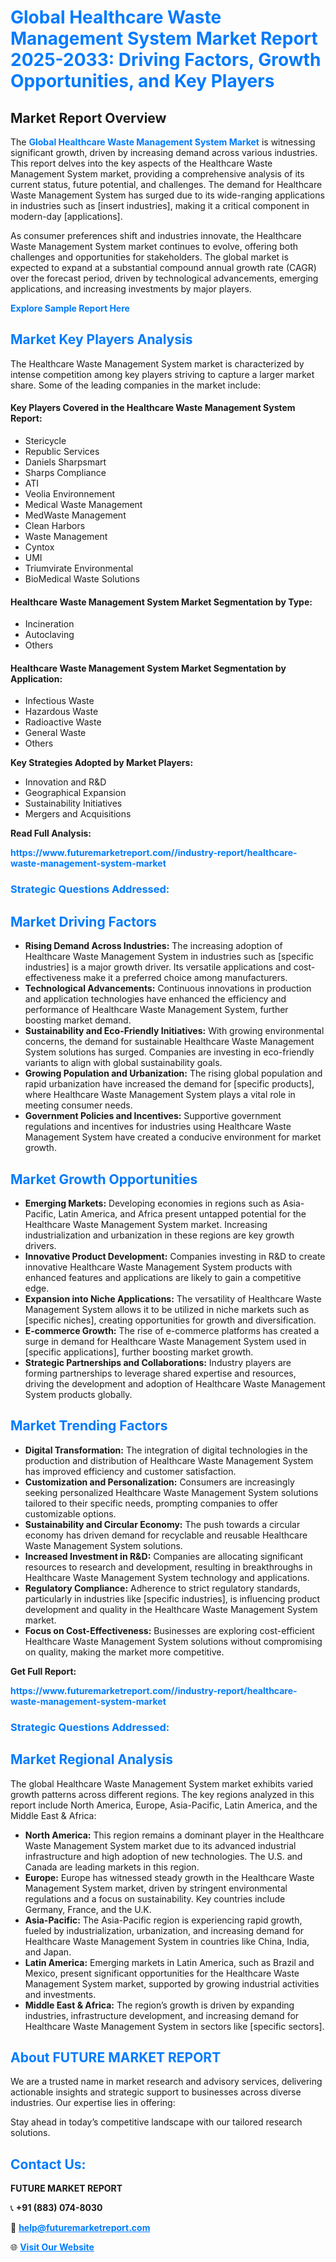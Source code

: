 <h1 style="color: #007BFF;">Global Healthcare Waste Management System Market Report 2025-2033: Driving Factors, Growth Opportunities, and Key Players</h1>

<section id="overview">
<h2>Market Report Overview</h2>
<p>The <a href="https://www.futuremarketreport.com//industry-report/healthcare-waste-management-system-market" style="color: #007BFF; text-decoration: none;"><strong>Global Healthcare Waste Management System Market</strong></a> is witnessing significant growth, driven by increasing demand across various industries. This report delves into the key aspects of the Healthcare Waste Management System market, providing a comprehensive analysis of its current status, future potential, and challenges. The demand for Healthcare Waste Management System has surged due to its wide-ranging applications in industries such as [insert industries], making it a critical component in modern-day [applications].</p>
<p>As consumer preferences shift and industries innovate, the Healthcare Waste Management System market continues to evolve, offering both challenges and opportunities for stakeholders. The global market is expected to expand at a substantial compound annual growth rate (CAGR) over the forecast period, driven by technological advancements, emerging applications, and increasing investments by major players.</p>
</section>

<section id="overview">
<p><a href="https://www.futuremarketreport.com//request-sample/reportId=64391" style="color: #007BFF; text-decoration: none;"><strong>Explore Sample Report Here</strong></a></p>
</section>

<section id="key-players">
<h2 style="color: #007BFF;">Market Key Players Analysis</h2>
<p>The Healthcare Waste Management System market is characterized by intense competition among key players striving to capture a larger market share. Some of the leading companies in the market include:</p>
<h4>Key Players Covered in the Healthcare Waste Management System Report:</h4>
<ul><li>Stericycle</li><li>Republic Services</li><li>Daniels Sharpsmart</li><li>Sharps Compliance</li><li>ATI</li><li>Veolia Environnement</li><li>Medical Waste Management</li><li>MedWaste Management</li><li>Clean Harbors</li><li>Waste Management</li><li>Cyntox</li><li>UMI</li><li>Triumvirate Environmental</li><li>BioMedical Waste Solutions</li></ul>
<h4>Healthcare Waste Management System Market Segmentation by Type:</h4>
<ul><li>Incineration</li><li>Autoclaving</li><li>Others</li></ul>

<h4>Healthcare Waste Management System Market Segmentation by Application:</h4>
<ul><li>Infectious Waste</li><li>Hazardous Waste</li><li>Radioactive Waste</li><li>General Waste</li><li>Others</li></ul>
<p><strong>Key Strategies Adopted by Market Players:</strong></p>
<ul>
<li>Innovation and R&D</li>
<li>Geographical Expansion</li>
<li>Sustainability Initiatives</li>
<li>Mergers and Acquisitions</li>
</ul>
</section>

<section>
<p><strong>Read Full Analysis: </strong></p><a href="https://www.futuremarketreport.com//industry-report/healthcare-waste-management-system-market" style="color: #007BFF; text-decoration: none;"><strong>https://www.futuremarketreport.com//industry-report/healthcare-waste-management-system-market</strong></a>
<h3 style="color: #007BFF;">Strategic Questions Addressed:</h3>
</section>

<section id="driving-factors">
<h2 style="color: #007BFF;">Market Driving Factors</h2>
<ul>
<li><strong>Rising Demand Across Industries:</strong> The increasing adoption of Healthcare Waste Management System in industries such as [specific industries] is a major growth driver. Its versatile applications and cost-effectiveness make it a preferred choice among manufacturers.</li>
<li><strong>Technological Advancements:</strong> Continuous innovations in production and application technologies have enhanced the efficiency and performance of Healthcare Waste Management System, further boosting market demand.</li>
<li><strong>Sustainability and Eco-Friendly Initiatives:</strong> With growing environmental concerns, the demand for sustainable Healthcare Waste Management System solutions has surged. Companies are investing in eco-friendly variants to align with global sustainability goals.</li>
<li><strong>Growing Population and Urbanization:</strong> The rising global population and rapid urbanization have increased the demand for [specific products], where Healthcare Waste Management System plays a vital role in meeting consumer needs.</li>
<li><strong>Government Policies and Incentives:</strong> Supportive government regulations and incentives for industries using Healthcare Waste Management System have created a conducive environment for market growth.</li>
</ul>
</section>

<section id="growth-opportunities">
<h2 style="color: #007BFF;">Market Growth Opportunities</h2>
<ul>
<li><strong>Emerging Markets:</strong> Developing economies in regions such as Asia-Pacific, Latin America, and Africa present untapped potential for the Healthcare Waste Management System market. Increasing industrialization and urbanization in these regions are key growth drivers.</li>
<li><strong>Innovative Product Development:</strong> Companies investing in R&D to create innovative Healthcare Waste Management System products with enhanced features and applications are likely to gain a competitive edge.</li>
<li><strong>Expansion into Niche Applications:</strong> The versatility of Healthcare Waste Management System allows it to be utilized in niche markets such as [specific niches], creating opportunities for growth and diversification.</li>
<li><strong>E-commerce Growth:</strong> The rise of e-commerce platforms has created a surge in demand for Healthcare Waste Management System used in [specific applications], further boosting market growth.</li>
<li><strong>Strategic Partnerships and Collaborations:</strong> Industry players are forming partnerships to leverage shared expertise and resources, driving the development and adoption of Healthcare Waste Management System products globally.</li>
</ul>
</section>

<section id="trending-factors">
<h2 style="color: #007BFF;">Market Trending Factors</h2>
<ul>
<li><strong>Digital Transformation:</strong> The integration of digital technologies in the production and distribution of Healthcare Waste Management System has improved efficiency and customer satisfaction.</li>
<li><strong>Customization and Personalization:</strong> Consumers are increasingly seeking personalized Healthcare Waste Management System solutions tailored to their specific needs, prompting companies to offer customizable options.</li>
<li><strong>Sustainability and Circular Economy:</strong> The push towards a circular economy has driven demand for recyclable and reusable Healthcare Waste Management System solutions.</li>
<li><strong>Increased Investment in R&D:</strong> Companies are allocating significant resources to research and development, resulting in breakthroughs in Healthcare Waste Management System technology and applications.</li>
<li><strong>Regulatory Compliance:</strong> Adherence to strict regulatory standards, particularly in industries like [specific industries], is influencing product development and quality in the Healthcare Waste Management System market.</li>
<li><strong>Focus on Cost-Effectiveness:</strong> Businesses are exploring cost-efficient Healthcare Waste Management System solutions without compromising on quality, making the market more competitive.</li>
</ul>
</section>

<section>
<p><strong>Get Full Report: </strong></p><a href="https://www.futuremarketreport.com//industry-report/healthcare-waste-management-system-market" style="color: #007BFF; text-decoration: none;"><strong>https://www.futuremarketreport.com//industry-report/healthcare-waste-management-system-market</strong></a>
<h3 style="color: #007BFF;">Strategic Questions Addressed:</h3>
</section>


<section id="regional-analysis">
<h2 style="color: #007BFF;">Market Regional Analysis</h2>
<p>The global Healthcare Waste Management System market exhibits varied growth patterns across different regions. The key regions analyzed in this report include North America, Europe, Asia-Pacific, Latin America, and the Middle East & Africa:</p>
<ul>
<li><strong>North America:</strong> This region remains a dominant player in the Healthcare Waste Management System market due to its advanced industrial infrastructure and high adoption of new technologies. The U.S. and Canada are leading markets in this region.</li>
<li><strong>Europe:</strong> Europe has witnessed steady growth in the Healthcare Waste Management System market, driven by stringent environmental regulations and a focus on sustainability. Key countries include Germany, France, and the U.K.</li>
<li><strong>Asia-Pacific:</strong> The Asia-Pacific region is experiencing rapid growth, fueled by industrialization, urbanization, and increasing demand for Healthcare Waste Management System in countries like China, India, and Japan.</li>
<li><strong>Latin America:</strong> Emerging markets in Latin America, such as Brazil and Mexico, present significant opportunities for the Healthcare Waste Management System market, supported by growing industrial activities and investments.</li>
<li><strong>Middle East & Africa:</strong> The region’s growth is driven by expanding industries, infrastructure development, and increasing demand for Healthcare Waste Management System in sectors like [specific sectors].</li>
</ul>
</section>

<footer>
<h2 style="color: #007BFF;">About FUTURE MARKET REPORT</h2>
<p>We are a trusted name in market research and advisory services, delivering actionable insights and strategic support to businesses across diverse industries. Our expertise lies in offering:</p>

<p>Stay ahead in today’s competitive landscape with our tailored research solutions.</p>

<h2 style="color: #007BFF;">Contact Us:</h2>
<p><strong>FUTURE MARKET REPORT</strong></p>
<p>📞 <strong>+91 (883) 074-8030</strong></p>
<p>📧 <strong><a href="mailto:help@futuremarketreport.com" style="color: #007BFF;">help@futuremarketreport.com</a></strong></p>
<p>🌐 <strong><a href="https://www.futuremarketreport.com/" style="color: #007BFF;">Visit Our Website</a></strong></p>
</footer>